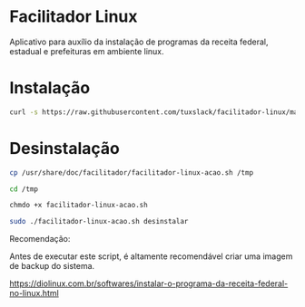 
# Facilitador Linux

Aplicativo para auxílio da instalação de programas da receita federal, estadual e prefeituras em ambiente linux.


# Instalação

 ```bash
curl -s https://raw.githubusercontent.com/tuxslack/facilitador-linux/master/facilitador-linux-acao.sh install | sudo bash
 ```

# Desinstalação

 ```bash
cp /usr/share/doc/facilitador/facilitador-linux-acao.sh /tmp

cd /tmp

chmdo +x facilitador-linux-acao.sh

sudo ./facilitador-linux-acao.sh desinstalar
 ```



Recomendação:

Antes de executar este script, é altamente recomendável criar uma imagem de backup do sistema.


https://diolinux.com.br/softwares/instalar-o-programa-da-receita-federal-no-linux.html

